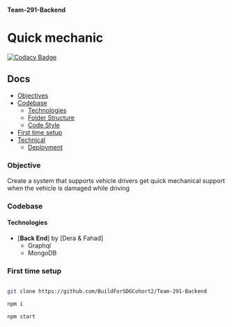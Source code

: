 #### Team-291-Backend

# Quick mechanic

[![Codacy Badge](https://api.codacy.com/project/badge/Grade/0f431f9d67854c3ea59f3010d7f7b383)](https://app.codacy.com/gh/BuildForSDGCohort2/Team-291-Backend?utm_source=github.com&utm_medium=referral&utm_content=BuildForSDGCohort2/Team-291-Backend&utm_campaign=Badge_Grade_Settings)

## Docs

  - [Objectives](#objective)
  - [Codebase](#codebase)
    - [Technologies](#technologies)
    - [Folder Structure](#folder-structure)
    - [Code Style](#code-style)
  - [First time setup](#first-time-setup)
- [Technical](docs/)
  - [Deployment](docs/deployments.md)
 

### Objective

Create a system that supports vehicle drivers get quick mechanical support when the vehicle is damaged while driving 

### Codebase

#### Technologies

- [**Back End**] by [Dera & Fahad] 
	- Graphql
	- MongoDB

### First time setup
```sh

git clone https://github.com/BuildForSDGCohort2/Team-291-Backend

npm i

npm start

```